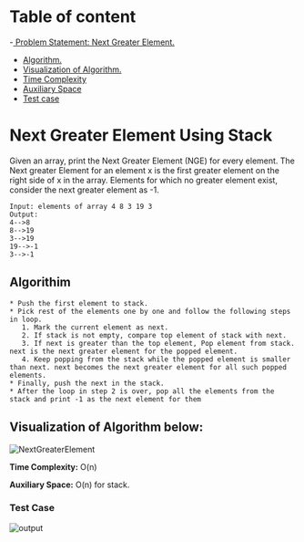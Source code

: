 <!-- Table of content -->
# Table of content
-[ Problem Statement: Next Greater Element. ](#nge)
   - [Algorithm.](#algo)
   - [Visualization of Algorithm.](#approach)
   - [Time Complexity](#time)
   - [Auxiliary Space](#space)
   - [Test case](#testcase)
<a name ="nge"></a>
#  Next Greater Element Using Stack

Given an array, print the Next Greater Element (NGE) for every element. The Next greater Element for an element x is the first greater element on the right side of x in the array. Elements for which no greater element exist, consider the next greater element as -1. 
```
Input: elements of array 4 8 3 19 3
Output: 
4-->8
8-->19
3-->19
19-->-1
3-->-1
```
<a name ="algo"></a>
## Algorithim
```
* Push the first element to stack.
* Pick rest of the elements one by one and follow the following steps in loop. 
   1. Mark the current element as next.
   2. If stack is not empty, compare top element of stack with next.
   3. If next is greater than the top element, Pop element from stack. next is the next greater element for the popped element.
   4. Keep popping from the stack while the popped element is smaller than next. next becomes the next greater element for all such popped elements.
* Finally, push the next in the stack.
* After the loop in step 2 is over, pop all the elements from the stack and print -1 as the next element for them
```
<a name ="approach"></a>
## Visualization of Algorithm below:
![NextGreaterElement](https://user-images.githubusercontent.com/84399701/163118470-25118e13-5087-4b2a-94c3-d3f7e5b760e3.png)

<a name ="time"></a>
**Time Complexity:** O(n)





<a name ="space"></a>
**Auxiliary Space:** O(n) for stack.

<a name ="testcase"></a>
### Test Case

![output](https://user-images.githubusercontent.com/84399701/160231076-3516027d-4b94-4548-9a48-26971f9bd8d8.png)



